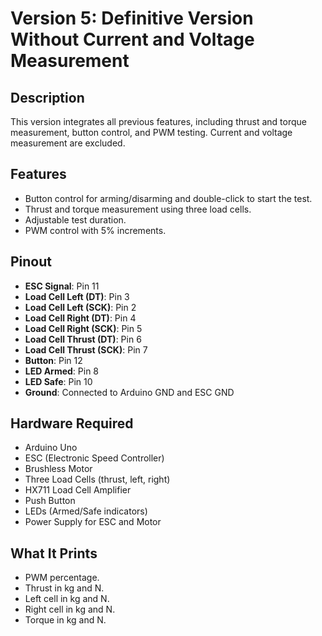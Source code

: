 # Version 5: Definitive Version Without Current and Voltage Measurement

## Description
This version integrates all previous features, including thrust and torque measurement, button control, and PWM testing. Current and voltage measurement are excluded.

## Features
- Button control for arming/disarming and double-click to start the test.
- Thrust and torque measurement using three load cells.
- Adjustable test duration.
- PWM control with 5% increments.

## Pinout
- **ESC Signal**: Pin 11
- **Load Cell Left (DT)**: Pin 3
- **Load Cell Left (SCK)**: Pin 2
- **Load Cell Right (DT)**: Pin 4
- **Load Cell Right (SCK)**: Pin 5
- **Load Cell Thrust (DT)**: Pin 6
- **Load Cell Thrust (SCK)**: Pin 7
- **Button**: Pin 12
- **LED Armed**: Pin 8
- **LED Safe**: Pin 10
- **Ground**: Connected to Arduino GND and ESC GND

## Hardware Required
- Arduino Uno
- ESC (Electronic Speed Controller)
- Brushless Motor
- Three Load Cells (thrust, left, right)
- HX711 Load Cell Amplifier
- Push Button
- LEDs (Armed/Safe indicators)
- Power Supply for ESC and Motor

## What It Prints
- PWM percentage.
- Thrust in kg and N.
- Left cell in kg and N.
- Right cell in kg and N.
- Torque in kg and N.